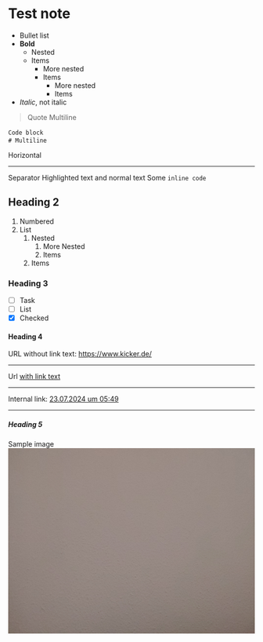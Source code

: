 # Test note
- Bullet list
- **Bold**
    - Nested
    - Items
        - More nested
        - Items
            - More nested
            - Items
- *Italic*, not italic

> Quote
> Multiline


```
Code block
# Multiline
```
Horizontal
***
Separator
Highlighted text and normal text
Some `inline code`

## Heading 2
1. Numbered
2. List
    1. Nested
        1. More Nested
        2. Items
    2. Items

### Heading 3
- [ ] Task
- [ ] List
- [x] Checked

#### Heading 4
URL without link text: <https://www.kicker.de/>
***
Url [with link text](https://www.kicker.de/)

***
Internal link: [23.07.2024 um 05:49](2024-07-23-0004.md)
***

##### Heading 5
Sample image
![042662752ae42d018c022691e7dcb8d5.jpg](042662752ae42d018c022691e7dcb8d5.jpg)
